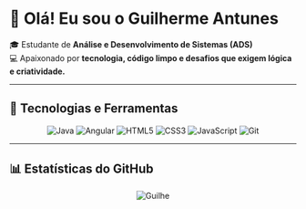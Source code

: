 # 👋 Olá! Eu sou o Guilherme Antunes  

🎓 Estudante de **Análise e Desenvolvimento de Sistemas (ADS)**  
💻 Apaixonado por **tecnologia, código limpo e desafios que exigem lógica e criatividade.**

---

## 🚀 Tecnologias e Ferramentas

<div align="center">
  
  ![Java](https://img.shields.io/badge/Java-%23ED8B00.svg?style=for-the-badge&logo=openjdk&logoColor=white)
  ![Angular](https://img.shields.io/badge/Angular-DD0031?style=for-the-badge&logo=angular&logoColor=white)
  ![HTML5](https://img.shields.io/badge/HTML5-E34F26?style=for-the-badge&logo=html5&logoColor=white)
  ![CSS3](https://img.shields.io/badge/CSS3-1572B6?style=for-the-badge&logo=css3&logoColor=white)
  ![JavaScript](https://img.shields.io/badge/JavaScript-F7DF1E?style=for-the-badge&logo=javascript&logoColor=black)
  ![Git](https://img.shields.io/badge/Git-F05032?style=for-the-badge&logo=git&logoColor=white)
  
</div>

---

## 📊 Estatísticas do GitHub

<div align="center">

![Guilhe]()
